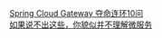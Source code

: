 [Spring Cloud Gateway 夺命连环10问](https://mp.weixin.qq.com/s/l4SRszoagiEs_ShM6aoiwQ)  
[如果说不出这些，你貌似并不理解微服务](https://mp.weixin.qq.com/s/UVZWvxoE7GR29zniq5Y7sw)  